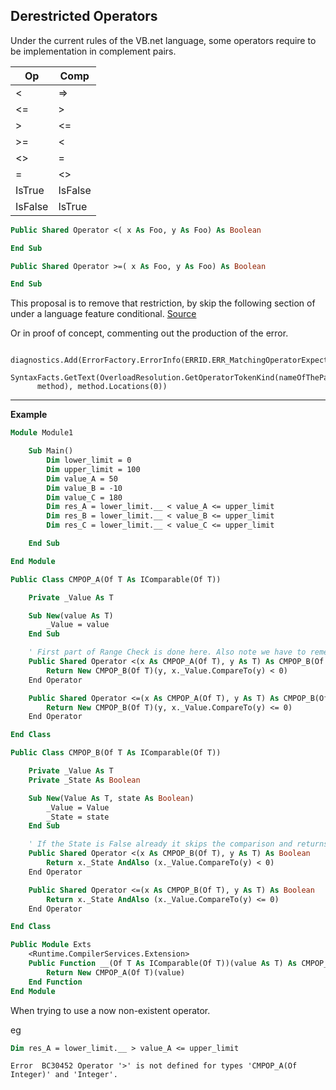 ## Derestricted Operators

Under the current rules of the VB.net language, some operators require to be implementation in complement pairs.

| Op  | Comp |
|----|----|
|  <   |  =>  |
|  <=  |  >   |
|  >   |  <=  |
|  >=  |  <   |
|  <>  |  =   |
|  =   |  <>  |
| IsTrue | IsFalse |
| IsFalse | IsTrue |

```vb
Public Shared Operator <( x As Foo, y As Foo) As Boolean

End Sub

Public Shared Operator >=( x As Foo, y As Foo) As Boolean

End Sub
```

This proposal is to remove that restriction, by skip the following section of under a language feature conditional.
[Source](https://github.com/dotnet/roslyn/blob/508c229005f4f6c556a54a78905971b1bc3bb9c7/src/Compilers/VisualBasic/Portable/Symbols/Source/SourceMemberContainerTypeSymbol.vb#L3630)

Or in proof of concept, commenting out the production of the error.
```
    diagnostics.Add(ErrorFactory.ErrorInfo(ERRID.ERR_MatchingOperatorExpected2,
      SyntaxFacts.GetText(OverloadResolution.GetOperatorTokenKind(nameOfThePair)),
      method), method.Locations(0))
```


---------------
**Example**
```vb
Module Module1

    Sub Main()
        Dim lower_limit = 0
        Dim upper_limit = 100
        Dim value_A = 50
        Dim value_B = -10
        Dim value_C = 180
        Dim res_A = lower_limit.__ < value_A <= upper_limit
        Dim res_B = lower_limit.__ < value_B <= upper_limit
        Dim res_C = lower_limit.__ < value_C <= upper_limit

    End Sub

End Module

Public Class CMPOP_A(Of T As IComparable(Of T))

    Private _Value As T

    Sub New(value As T)
        _Value = value
    End Sub

    ' First part of Range Check is done here. Also note we have to remember what the middle value is over to the next part.
    Public Shared Operator <(x As CMPOP_A(Of T), y As T) As CMPOP_B(Of T)   ' <-- Not a Boolean
        Return New CMPOP_B(Of T)(y, x._Value.CompareTo(y) < 0)
    End Operator

    Public Shared Operator <=(x As CMPOP_A(Of T), y As T) As CMPOP_B(Of T)   ' <-- Not a Boolean
        Return New CMPOP_B(Of T)(y, x._Value.CompareTo(y) <= 0)
    End Operator

End Class

Public Class CMPOP_B(Of T As IComparable(Of T))

    Private _Value As T
    Private _State As Boolean

    Sub New(Value As T, state As Boolean)
        _Value = Value
        _State = state
    End Sub

    ' If the State is False already it skips the comparison and returns False.
    Public Shared Operator <(x As CMPOP_B(Of T), y As T) As Boolean
        Return x._State AndAlso (x._Value.CompareTo(y) < 0)
    End Operator

    Public Shared Operator <=(x As CMPOP_B(Of T), y As T) As Boolean
        Return x._State AndAlso (x._Value.CompareTo(y) <= 0)
    End Operator

End Class

Public Module Exts
    <Runtime.CompilerServices.Extension>
    Public Function __(Of T As IComparable(Of T))(value As T) As CMPOP_A(Of T)
        Return New CMPOP_A(Of T)(value)
    End Function
End Module


```

When trying to use a now non-existent operator.

eg
```vb
Dim res_A = lower_limit.__ > value_A <= upper_limit
```

`Error	BC30452	Operator '>' is not defined for types 'CMPOP_A(Of Integer)' and 'Integer'.`


